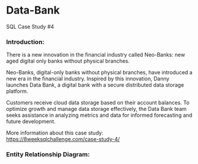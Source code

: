 # Data-Bank
SQL Case Study #4

### Introduction:

There is a new innovation in the financial industry called Neo-Banks: new aged digital only banks without physical branches.

Neo-Banks, digital-only banks without physical branches, have introduced a new era in the financial industry. Inspired by this innovation, Danny launches Data Bank, a digital bank with a secure distributed data storage platform.

Customers receive cloud data storage based on their account balances. To optimize growth and manage data storage effectively, the Data Bank team seeks assistance in analyzing metrics and data for informed forecasting and future development.

More information about this case study: https://8weeksqlchallenge.com/case-study-4/


### Entity Relationship Diagram: 
